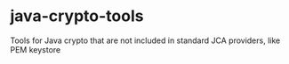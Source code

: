 # java-crypto-tools
Tools for Java crypto that are not included in standard JCA providers, like PEM keystore
